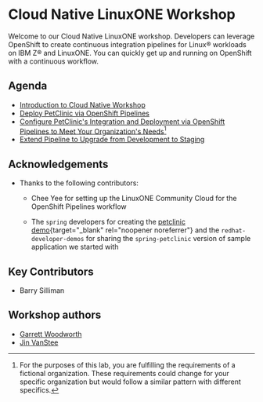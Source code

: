 # Cloud Native LinuxONE Workshop 

Welcome to our Cloud Native LinuxONE workshop. Developers can leverage OpenShift to create continuous integration pipelines for Linux® workloads on IBM Z® and LinuxONE. You can quickly get up and running on OpenShift with a continuous workflow.

## Agenda
* [Introduction to Cloud Native Workshop](introduction.md)
* [Deploy PetClinic via OpenShift Pipelines](build-and-deploy/build_overview.md)
* [Configure PetClinic's Integration and Deployment via OpenShift Pipelines to Meet Your Organization's Needs](full-dev-pipeline/configure_overview.md)[^1]
* [Extend Pipeline to Upgrade from Development to Staging](application-promotion/promote_overview.md)

[^1]: For the purposes of this lab, you are fulfilling the requirements of a fictional organization. These requirements could change for your specific organization but would follow a similar pattern with different specifics.

## Acknowledgements
* Thanks to the following contributors:

    - Chee Yee for setting up the LinuxONE Community Cloud for the OpenShift Pipelines workflow

    - The `spring` developers for creating the [petclinic demo](https://projects.spring.io/spring-petclinic/){target="_blank" rel="noopener noreferrer"} and the `redhat-developer-demos` for sharing the `spring-petclinic` version of sample application we started with

## Key Contributors
* Barry Silliman

## Workshop authors
* [Garrett Woodworth](mailto:garrett.lee.woodworth@ibm.com)
* [Jin VanStee](mailto:jinxiong@us.ibm.com)